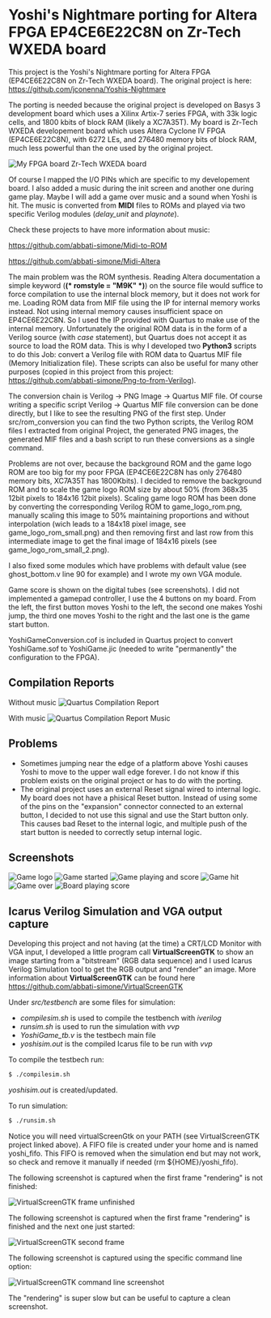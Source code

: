 # Yoshi's Nightmare porting for Altera FPGA EP4CE6E22C8N on Zr-Tech WXEDA board
This project is the Yoshi's Nightmare porting for Altera FPGA (EP4CE6E22C8N on Zr-Tech WXEDA board).
The original project is here: https://github.com/jconenna/Yoshis-Nightmare

The porting is needed because the original project is developed on Basys 3 development board which uses a Xilinx Artix-7 series FPGA, with 33k logic cells, and 1800 kbits of block RAM (likely a XC7A35T).
My board is Zr-Tech WXEDA developement board which uses Altera Cyclone IV FPGA (EP4CE6E22C8N), with 6272 LEs, and 276480 memory bits of block RAM, much less powerful than the one used by the original project.

![My FPGA board Zr-Tech WXEDA board](https://github.com/abbati-simone/Yoshis-Nightmare-Altera/blob/master/doc/images/Zr-Tech_WXEDA_board.png "My FPGA board Zr-Tech WXEDA board")

Of course I mapped the I/O PINs which are specific to my developement board. I also added a music during the init screen and another one during game play. Maybe I will add a game over music and a sound when Yoshi is hit. The music is converted from **MIDI** files to ROMs and played via two specific Verilog modules (*delay_unit* and *playnote*).

Check these projects to have more information about music:

https://github.com/abbati-simone/Midi-to-ROM

https://github.com/abbati-simone/Midi-Altera

The main problem was the ROM synthesis. Reading Altera documentation a simple keyword (**(\* romstyle = "M9K" \*)**) on the source file would suffice to force compilation to use the internal block memory, but it does not work for me. Loading ROM data from MIF file using the IP for internal memory works instead.
Not using internal memory causes insufficient space on EP4CE6E22C8N. So I used the IP provided with Quartus to make use of the internal memory. Unfortunately the original ROM data is in the form of a Verilog source (with *case* statement), but Quartus does not accept it as source to load the ROM data. This is why I developed two **Python3** scripts to do this Job: convert a Verilog file with ROM data to Quartus MIF file (Memory Initialization file). These scripts can also be useful for many other purposes (copied in this project from this project: https://github.com/abbati-simone/Png-to-from-Verilog).

The conversion chain is Verilog -> PNG Image -> Quartus MIF file.
Of course writing a specific script Verilog -> Quartus MIF file conversion can be done directly, but I like to see the resulting PNG of the first step.
Under src/rom_conversion you can find the two Python scripts, the Verilog ROM files I extracted from original Project, the generated PNG images, the generated MIF files and a bash script to run these conversions as a single command.

Problems are not over, because the background ROM and the game logo ROM are too big for my poor FPGA (EP4CE6E22C8N has only 276480 memory bits, XC7A35T has 1800Kbits). I decided to remove the background ROM and to scale the game logo ROM size by about 50% (from 368x35 12bit pixels to 184x16 12bit pixels). Scaling game logo ROM has been done by converting the corresponding Verilog ROM to game_logo_rom.png, manually scaling this image to 50% maintaining proportions and without interpolation (wich leads to a 184x18 pixel image, see game_logo_rom_small.png) and then removing first and last row from this intermediate image to get the final image of 184x16 pixels (see game_logo_rom_small_2.png).

I also fixed some modules which have problems with default value (see ghost_bottom.v line 90 for example) and I wrote my own VGA module.

Game score is shown on the digital tubes (see screenshots).
I did not implemented a gamepad controller, I use the 4 buttons on my board. From the left, the first button moves Yoshi to the left, the second one makes Yoshi jump, the third one moves Yoshi to the right and the last one is the game start button.

YoshiGameConversion.cof is included in Quartus project to convert YoshiGame.sof to YoshiGame.jic (needed to write "permanently" the configuration to the FPGA).

Compilation Reports
-------------------
Without music
![Quartus Compilation Report](https://github.com/abbati-simone/Yoshis-Nightmare-Altera/blob/master/doc/images/Compilation_Success.png "Quartus Compilation Report")


With music
![Quartus Compilation Report Music](https://github.com/abbati-simone/Yoshis-Nightmare-Altera/blob/master/doc/images/Compilation_Success_Music.png "Quartus Compilation Report Music")

Problems
--------
- Sometimes jumping near the edge of a platform above Yoshi causes Yoshi to move to the upper wall edge forever. I do not know if this problem exists on the original project or has to do with the porting.
- The original project uses an external Reset signal wired to internal logic. My board does not have a phisical Reset button. Instead of using some of the pins on the "expansion" connector connected to an external button, I decided to not use this signal and use the Start button only. This causes bad Reset to the internal logic, and multiple push of the start button is needed to correctly setup internal logic.

Screenshots
-----------
![Game logo](https://github.com/abbati-simone/Yoshis-Nightmare-Altera/blob/master/doc/images/Screenshot_Game_1.jpg "Game logo")
![Game started](https://github.com/abbati-simone/Yoshis-Nightmare-Altera/blob/master/doc/images/Screenshot_Game_2.jpg "Game started")
![Game playing and score](https://github.com/abbati-simone/Yoshis-Nightmare-Altera/blob/master/doc/images/Screenshot_Game_3.jpg "Game playing and score")
![Game hit](https://github.com/abbati-simone/Yoshis-Nightmare-Altera/blob/master/doc/images/Screenshot_Game_4.jpg "Game hit")
![Game over](https://github.com/abbati-simone/Yoshis-Nightmare-Altera/blob/master/doc/images/Screenshot_Game_5.jpg "Game over")
![Board playing score](https://github.com/abbati-simone/Yoshis-Nightmare-Altera/blob/master/doc/images/Board_Playing_Score.jpg "Board playing score")

Icarus Verilog Simulation and VGA output capture
------------------------------------------------
Developing this project and not having (at the time) a CRT/LCD Monitor with VGA input, I developed a little program call **VirtualScreenGTK** to show an image starting from a "bitstream" (RGB data sequence) and I used Icarus Verilog Simulation tool to get the RGB output and "render" an image. More information about **VirtualScreenGTK** can be found here https://github.com/abbati-simone/VirtualScreenGTK

Under *src/testbench* are some files for simulation:
 * *compilesim.sh* is used to compile the testbench with *iverilog*
 * *runsim.sh* is used to run the simulation with *vvp*
 * *YoshiGame_tb.v* is the testbech main file
 * *yoshisim.out* is the compiled Icarus file to be run with *vvp*

To compile the testbech run:
```bash
$ ./compilesim.sh
```
*yoshisim.out* is created/updated.

To run simulation:
```bash
$ ./runsim.sh
```

Notice you will need virtualScreenGtk on your PATH (see VirtualScreenGTK project linked above).
A FIFO file is created under your home and is named yoshi_fifo. This FIFO is removed when the simulation end but may not work, so check and remove it manually if needed (rm ${HOME}/yoshi_fifo).


The following screenshot is captured when the first frame "rendering" is not finished:

![VirtualScreenGTK frame unfinished](https://github.com/abbati-simone/Yoshis-Nightmare-Altera/blob/master/doc/images/VirtualScreenGTK_1.png "VirtualScreenGTK frame unfinished")

The following screenshot is captured when the first frame "rendering" is finished and the next one just started:

![VirtualScreenGTK second frame](https://github.com/abbati-simone/Yoshis-Nightmare-Altera/blob/master/doc/images/VirtualScreenGTK_2.png "VirtualScreenGTK second frame")

The following screenshot is captured using the specific command line option:

![VirtualScreenGTK command line screenshot](https://github.com/abbati-simone/Yoshis-Nightmare-Altera/blob/master/doc/images/VirtualScreenGTK_3.jpg "VirtualScreenGTK command line screenshot")


The "rendering" is super slow but can be useful to capture a clean screenshot.

